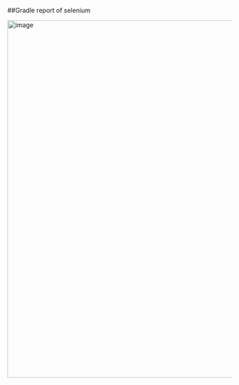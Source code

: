##Gradle report of selenium

<img width="865" height="802" alt="image" src="https://github.com/user-attachments/assets/44c5c553-a6dd-4f88-9029-cd7f19d72d5d" />

